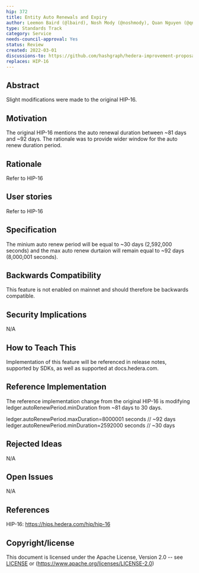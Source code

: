 ```yaml
---
hip: 372
title: Entity Auto Renewals and Expiry
author: Leemon Baird (@lbaird), Nosh Mody (@noshmody), Quan Nguyen (@qnswirlds)
type: Standards Track
category: Service
needs-council-approval: Yes
status: Review
created: 2022-03-01
discussions-to: https://github.com/hashgraph/hedera-improvement-proposal/discussions/382
replaces: HIP-16
---
```


## Abstract

Slight modifications were made to the original HIP-16.

## Motivation

The original HIP-16 mentions the auto renewal duration between ~81 days and ~92 days. The rationale was to provide  wider window for the auto renew duration period.

## Rationale

Refer to HIP-16

## User stories

Refer to HIP-16
  
## Specification

The minium auto renew period will be equal to ~30 days (2,592,000 seconds) and the max auto renew durtaion will remain equal to ~92 days (8,000,001 seconds).
  
## Backwards Compatibility
  
This feature is not enabled on mainnet and should therefore be backwards compatible. 

## Security Implications

N/A
  
## How to Teach This

Implementation of this feature will be referenced in release notes, supported by SDKs, as well as supported at docs.hedera.com.


## Reference Implementation
 
 The reference implementation change from the original HIP-16 is modifying ledger.autoRenewPeriod.minDuration from ~81 days to 30 days.

ledger.autoRenewPeriod.maxDuration=8000001 seconds // ~92 days ledger.autoRenewPeriod.minDuration=2592000 seconds // ~30 days


## Rejected Ideas

N/A
  
## Open Issues

N/A
  
## References

HIP-16: https://hips.hedera.com/hip/hip-16
  
## Copyright/license

This document is licensed under the Apache License, Version 2.0 -- see [LICENSE](../LICENSE) or (https://www.apache.org/licenses/LICENSE-2.0)
